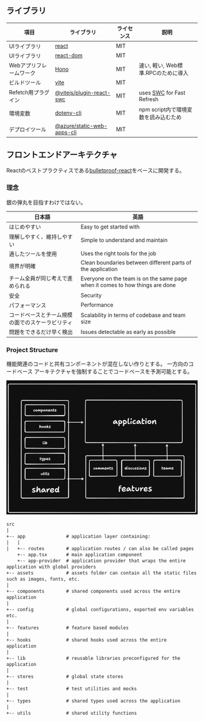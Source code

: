 

## ライブラリ

項目|ライブラリ|ライセンス|説明
--|--|--|--
UIライブラリ|[react](https://github.com/facebook/react)|MIT
UIライブラリ|[react-dom](https://github.com/facebook/react)|MIT
Webアプリフレームワーク|[Hono](https://github.com/honojs/hono)|MIT|速い, 軽い, Web標準.RPCのために導入
ビルドツール|[vite](https://github.com/vitejs/vite)|MIT
Refetch用プラグイン|[@vitejs/plugin-react-swc](https://github.com/vitejs/vite-plugin-react-swc)|MIT|uses [SWC](https://swc.rs/) for Fast Refresh
環境変数|[dotenv-cli](https://github.com/entropitor/dotenv-cli)|MIT|npm script内で環境変数を読み込むため
デプロイツール|[@azure/static-web-apps-cli](https://github.com/Azure/static-web-apps-cli)|MIT

## フロントエンドアーキテクチャ
Reactのベストプラクティスである[bulletproof-react](https://github.com/alan2207/bulletproof-react)をベースに開発する。

### 理念
銀の弾丸を目指すわけではない。

日本語|英語
--|--
はじめやすい|Easy to get started with|
理解しやすく、維持しやすい|Simple to understand and maintain
適したツールを使用|Uses the right tools for the job
境界が明確|Clean boundaries between different parts of the application
チーム全員が同じ考えで進められる|Everyone on the team is on the same page when it comes to how things are done
安全|Security
パフォーマンス|Performance
コードベースとチーム規模の面でのスケーラビリティ|Scalability in terms of codebase and team size
問題をできるだけ早く検出|Issues detectable as early as possible


### Project Structure
機能関連のコードと共有コンポーネントが混在しない作りとする。
一方向のコードベース アーキテクチャを強制することでコードベースを予測可能とする。

![alt text](docs/images/code-flow.png)

```
src
|
+-- app               # application layer containing:
|   |
|   +-- routes        # application routes / can also be called pages
    +-- app.tsx       # main application component
    +-- app-provider  # application provider that wraps the entire application with global providers
+-- assets            # assets folder can contain all the static files such as images, fonts, etc.
|
+-- components        # shared components used across the entire application
|
+-- config            # global configurations, exported env variables etc.
|
+-- features          # feature based modules
|
+-- hooks             # shared hooks used across the entire application
|
+-- lib               # reusable libraries preconfigured for the application
|
+-- stores            # global state stores
|
+-- test              # test utilities and mocks
|
+-- types             # shared types used across the application
|
+-- utils             # shared utility functions
```



